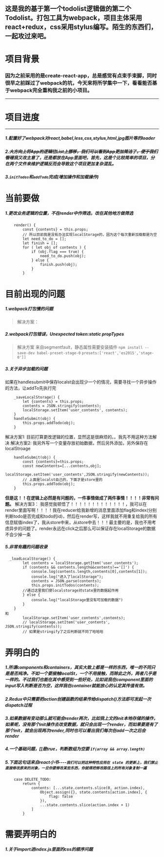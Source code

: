 ## 这是我的基于第一个todolist逻辑做的第二个Todolist。打包工具为webpack，项目主体采用react+redux，css采用stylus编写。陌生的东西们，一起攻过来吧。
# 项目背景
### 因为之前采用的是create-react-app，总是感觉有点束手束脚，同时很早之前踩过了webpack的坑，今天来将所学集中一下，看看能否基于webpack完全重构我之前的小项目。
* * *
#  项目进度
* * *
##### 1.配置好了webpack对react,babel,less,css,stylus,html,jpg图片等的loader
##### 2.~~大方向上将App的逻辑往List上挪移，我们可以看到App更加简洁了，便于我们管理~~我又改主意了，还是都放在App里面吧，首先，这是个比较简单的项目，分在两个文件来维护逻辑反而会导致这个项目更加复杂混乱。
##### 3.`initTodos`和`addTodo`完成(增加操作和加载操作)


#  当前要做
##### 1.更改业务逻辑的位置，不在render中作筛选，改在其他地方做筛选
```
    render() {
        const {contents} = this.props;
        // 所以目前我是没有办法实现localStorage的，因为这个每次重新加载都是为空
        let need_to_do = [];
        let finish = [];
        for ( let obj of contents ) {
            if (obj.flag === true) {
                need_to_do.push(obj);
            } else {
                finish.push(obj);
            }
        }
```
# 目前出现的问题
##### 1.webpack打包慢的问题
> 解决方案：
##### 2.webpack打包错误，Unexpected token:static propTypes
> 解决方案
来自segmentfault，静态属性需要安装插件
``npm install --save-dev babel-preset-stage-0``
``presets:['react','es2015','stage-0']]``
##### 3.关于异步加载的问题
如果在handlesubmit中保存localst会出现少一个的情况，需要寻找一个异步操作的方法，让addTo先执行完
```
    _saveLocalStorage() {
        let {contents} = this.props;
        contents = JSON.stringify(contents);
        localStorage.setItem('user_contents', contents);
    }
    handleSubmit(obj) {
        this.props.addTodo(obj);
    }
```
> 
解决方案1:
目前打算更改逻辑的位置，显然这是很麻烦的。。我先不用这种方法解决
解决方案2:
我另外写一个变量存放初始数据，然后另外添加，另外保存在localStroage
```
    handleSubmit(obj) {
        const {contents}=this.props;
        const newContents=[...contents,obj];
        localStorage.setItem('user_contents',JSON.stringify(newContents));
        // 上面是localst自己的，下面才是store里的
        this.props.addTodo(obj);
    }
```
**但是这！！在逻辑上必然是有问题的，一件事情做成了两件事情！！！！非常有问题。**
解决方案3：
我感觉我顿悟了！！！！！！！！！！！！！，我可以在render里面写啊！！！！我在reducer给我新增的消息里面添加flag和index(分别判断todo是否完成和todo的id)，然后在render写，这样我就不用重复给我的所有信息赋值index了，我从store中来，从store中去！！！最主要的是，我也不用考虑异步的问题了。render永远在click之后那么可以保证存在localStorage的数据不会少掉一条

##### 5.非常有趣的问题收录
```
  _loadLocalStorage() {
        let contents = localStorage.getItem('user_contents');
        if (contents && contents.length&&contents!=='[]') {
            console.log(contents.length,contents[0],contents[1]);
            console.log("进入了localStorage");
            contents = JSON.parse(contents);
            this.props.initTodos(contents);
        //通过这里我们使localstorage对state里的数据起作用
        } else {
            console.log("localStorage里没有可加载的数据")
        }
    }
和
        localStorage.setItem('user_contents',contents);
        // localStorage.setItem('user_contents', JSON.stringify(contents));
        // 如果是stringify了之后判断就不同了哈哈哈
```

# 弄明白的
##### 1.所谓components和containers，其实大致上都是一样的东西，唯一的不同只是是否纯净。不如一个要接触localSt，一个不用接触，而除此之外，两者几乎是一样的。不过我们也能在其中感受到一些好处，比如说我在component里面的input写入判断是否为空，这样我在container就能放心的认定其传值有效。
##### 2.Redux中只需要把action创建函数的结果传给dispatch()方法即可发起一次dispatch过程
##### 3.如果数据有变动那么就可能会render两次，比如我上文的init本地存储的操作，如果呢，没有那个init操作去改变数据，就只会出现一个render，而如果要是有了那个init，就会出现两次render,同时也可以看出我们每次在add一次之后会render
##### 4.一个基础问题，[]是true，判断数组为空要  ``if(array && array.length)``
##### 5.下面这句话来自react小书----``我们可以把这种特性应用在 state 的更新上，我们禁止直接修改原来的对象，一旦你要修改某些东西，你就得把修改路径上的所有对象复制一遍``
```
    case DELETE_TODO:
        return {
            contents: [...state.contents.slice(0, action.index),
                Object.assign({}, state.contents[action.index], {
                    flag: false
                }),
                ...state.contents.slice(action.index + 1)
            ]
        }
```
# 需要弄明白的
##### 1.关于import进index.js里面的css的顺序问题